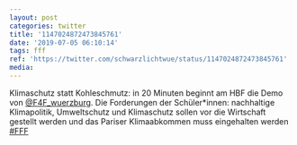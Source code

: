 ```yaml
---
layout: post
categories: twitter
title: '1147024872473845761'
date: '2019-07-05 06:10:14'
tags: fff
ref: 'https://twitter.com/schwarzlichtwue/status/1147024872473845761'
media:
---
```

Klimaschutz statt Kohleschmutz: in 20 Minuten beginnt am HBF die Demo von [@F4F_wuerzburg](https://twitter.com/F4F_wuerzburg). Die Forderungen der Schüler\*innen: nachhaltige Klimapolitik, Umweltschutz und Klimaschutz sollen vor die Wirtschaft gestellt werden und das Pariser Klimaabkommen muss eingehalten werden [#FFF](/t/fff)